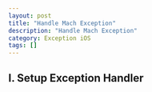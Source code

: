 ```yaml
---
layout: post
title: "Handle Mach Exception"
description: "Handle Mach Exception"
category: Exception iOS
tags: []
---
```


I. Setup Exception Handler
-------------------------
